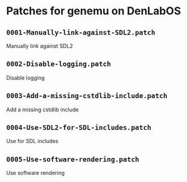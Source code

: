 # Patches for genemu on DenLabOS

## `0001-Manually-link-against-SDL2.patch`

Manually link against SDL2


## `0002-Disable-logging.patch`

Disable logging


## `0003-Add-a-missing-cstdlib-include.patch`

Add a missing cstdlib include


## `0004-Use-SDL2-for-SDL-includes.patch`

Use <SDL2> for SDL includes


## `0005-Use-software-rendering.patch`

Use software rendering


